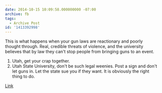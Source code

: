```yaml
---
date: 2014-10-15 10:09:58.000000000 -07:00
archive: fb
tags: 
  - Archive Post
id: '1413392998'
---
```


This is what happens when your gun laws are reactionary and poorly thought through. Real, credible threats of violence, and the university believes that by law they can't stop people from bringing guns to an event.

1. Utah, get your crap together.
2. Utah State University, don't be such legal weenies. Post a sign and don't let guns in. Let the state sue you if they want. It is obviously the right thing to do.

[Link](http://www.nytimes.com/2014/10/16/technology/gamergate-women-video-game-threats-anita-sarkeesian.html)
